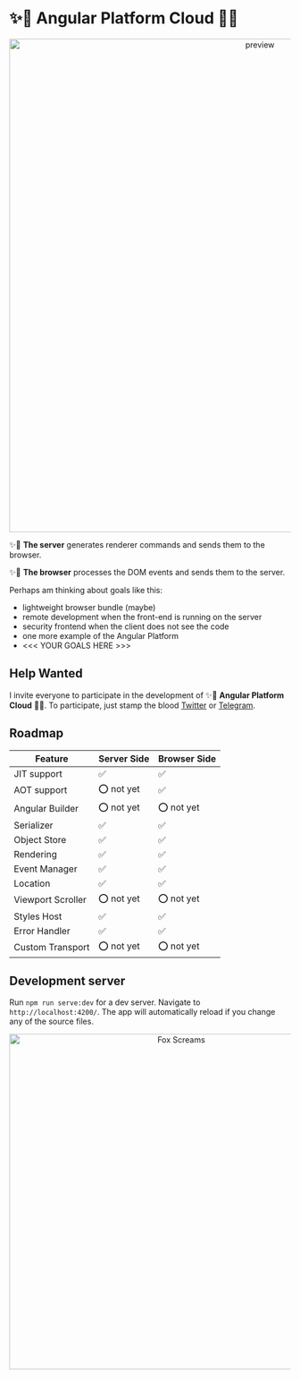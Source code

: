 # ✨🦊 Angular Platform Cloud 🦄✨

<p align="center">
  <img src="assets/preview.gif" width="882px" alt="preview">
</p>

✨🦊 **The server** generates renderer commands and sends them to the browser.

✨🦄 **The browser** processes the DOM events and sends them to the server.

Perhaps am thinking about goals like this:
- lightweight browser bundle (maybe) 
- remote development when the front-end is running on the server
- security frontend when the client does not see the code
- one more example of the Angular Platform
- <<< YOUR GOALS HERE >>>


## Help Wanted

I invite everyone to participate in the development of ✨🦊 **Angular Platform Cloud** 🦄✨. To participate, just stamp the blood [Twitter](https://twitter.com/thekiba_io) or [Telegram](https://t.me/thekiba).


## Roadmap

 | Feature                | Server Side        | Browser Side             | 
 | ---------------------- | ------------------ | ------------------------ |
 | JIT support            |  ✅                | ✅                       |
 | AOT support            |  ⭕ not yet        | ✅                       |
 | Angular Builder        |  ⭕ not yet        | ⭕ not yet               |
 | Serializer             |  ✅                | ✅                       |
 | Object Store           |  ✅                | ✅                       |
 | Rendering              |  ✅                | ✅                       |
 | Event Manager          |  ✅                | ✅                       |
 | Location               |  ✅                | ✅                       |
 | Viewport Scroller      |  ⭕ not yet        | ⭕ not yet               |
 | Styles Host            |  ✅                | ✅                       |
 | Error Handler          |  ✅                | ✅                       |
 | Custom Transport       |  ⭕ not yet        | ⭕ not yet               |
 
 
## Development server

Run `npm run serve:dev` for a dev server. Navigate to `http://localhost:4200/`. The app will automatically reload if you change any of the source files.

<p align="center">
  <img src="assets/fox-screams.jpeg" width="600px" alt="Fox Screams">
</p>
